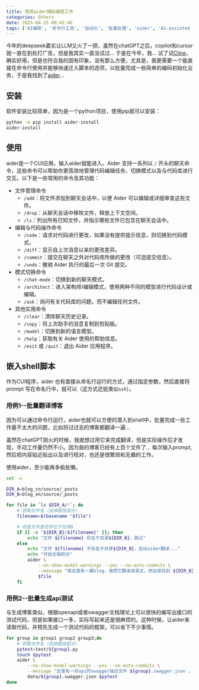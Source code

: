 ```yaml
---
title: 使用aider辅助编程工作
categories: Others
date: 2025-04-25 00:42:46
tags: ['AI编程', '命令行工具', '自动化', '批量处理', 'aider', 'AI-assisted programming', 'command-line tool', 'automation']
---
```


今年的deepseek着实让LLM又火了一把，虽然在chatGPT之后，copilot和cursor就一直在到处打广告，但是我其实一直没试过... 于是在今年，我... 试了试[Cline](https://cline.bot/)，确实好用，但是也符合我的固有印象，没有那么方便，尤其是，我更需要一个能直接在命令行使用并能够快速迁入脚本的选项，以批量完成一些简单的编码初始化业务，于是我找到了[aider](https://aider.chat/)...

<!-- more -->

## 安装

软件安装比较简单，因为是一个python项目，使用pip就可以安装：

```bash
python -m pip install aider-install
aider-install
```

## 使用

aider是一个CUI应用，输入aider就能进入。Aider 支持一系列以 `/` 开头的聊天命令，这些命令可以帮助你更高效地管理代码编辑任务、切换模式以及与代码库进行交互。以下是一些常用的命令及其功能：
- 文件管理命令
    + `/add`：将文件添加到聊天会话中，以便 Aider 可以编辑或详细审查这些文件。
    + `/drop`：从聊天会话中移除文件，释放上下文空间。
    + `/ls`：列出所有已知文件，并指示哪些文件已包含在聊天会话中。
- 编辑与代码操作命令
    + `/code`：请求对代码进行更改，如果没有提供提示信息，则切换到代码模式。
    + `/diff`：显示自上次消息以来的更改差异。
    + `/commit`：提交在聊天之外对代码库所做的更改（可选提交信息）。
    + `/undo`：撤销 Aider 执行的最后一次 Git 提交。
- 模式切换命令
    + `/chat-mode`：切换到新的聊天模式。
    + `/architect`：进入架构师/编辑模式，使用两种不同的模型进行代码设计或编辑。
    + `/ask`：询问有关代码库的问题，而不编辑任何文件。
- 其他实用命令
    + `/clear`：清除聊天历史记录。
    + `/copy`：将上次助手的消息复制到剪贴板。
    + `/model`：切换到新的语言模型。
    + `/help`：获取有关 Aider 使用的帮助信息。
    + `/exit` 或 `/quit`：退出 Aider 应用程序。

## 嵌入shell脚本

作为CUI程序，aider 也有直接从命名行运行的方式，通过指定参数，然后直接将 prompt 写在命名行中，就可以（这方式还挺类似`ssh`）。

### 用例1--批量翻译博客

因为可以通过命令行运行，aider也就可以方便的潜入到shell中，批量完成一些工作量不太大的问题，比如将过过去的博客都翻译一遍...

虽然在chatGPT刚火的时候，我就想过用它来完成翻译，但是实际操作后才发现，手动工作量仍然不小。因为我的博客已经有上百个文件了... 每次输入prompt,然后把内容贴近贴出以及进行校对，也还是很繁琐和无趣的工作。

使用aider，至少能再多偷些懒。

```bash
set -e 

DIR_A=blog_cn/source/_posts
DIR_B=blog_en/source/_posts

for file in `ls $DIR_A/*`; do
    # 获取文件名（去掉路径部分）
    filename=$(basename "$file")

    # 检查文件是否存在于目录B
    if [[ -e "${DIR_B}/${filename}" ]]; then
        echo "文件 ${filename} 存在于目录${DIR_B}，跳过"
    else
        echo "文件 ${filename} 不存在于目录${DIR_B}，启动aider翻译..."
        echo "开始文稿校对"
        aider \
            --no-show-model-warnings --yes --no-auto-commits \
            --message "我这里有一篇blog，请把它翻译成英文，然后保存到 ${DIR_B}/${filename} 文件中" \
            $file
    fi
```

### 用例2--批量生成api测试

与生成博客类似，根据openapi或者swagger文档理论上可以很快的编写出接口的测试代码，但是如果接口一多，实际写起来还是很麻烦的。这种时候，让aider来读取代码，并预先生成一个测试代码的框架，可以省下不少事情。

```bash
for group in group1 group2 group3;do
    # 获取文件名（去掉路径部分）
    pytest=test/${group}.py
    touch $pytest
    aider \
        --no-show-model-warnings --yes --no-auto-commits \
        --message "这里有一份api的swagger描述文件 ${group}.swagger.json ，请根据它的内容，为这个api编写pytest测试脚本，并将写好的测试脚本放到 ${pytest} 文件中。" \
        data/${group}.swagger.json $pytest
done
```
